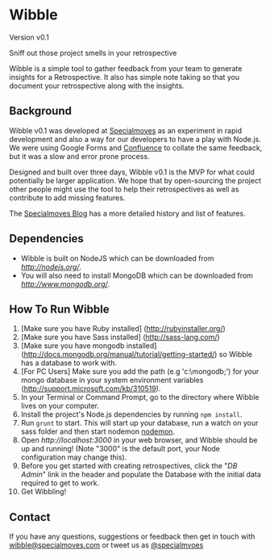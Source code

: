 # Wibble

Version v0.1

Sniff out those project smells in your retrospective

Wibble is a simple tool to gather feedback from your team to generate insights for a Retrospective. It also has simple note taking so that you document your retrospective along with the insights.

## Background

Wibble v0.1 was developed at [Specialmoves](http://www.specialmoves.com) as an experiment in rapid development and also a way for our developers to have a play with Node.js. We were using Google Forms and [Confluence](https://www.atlassian.com/software/confluence/overview/team-collaboration-software) to collate the same feedback, but it was a slow and error prone process.

Designed and built over three days, Wibble v0.1 is the MVP for what could potentially be larger application. We hope that by open-sourcing the project other people might use the tool to help their retrospectives as well as contribute to add missing features.

The [Specialmoves Blog](http://blog.specialmoves.com/geeks/wibble-a-simple-retrospective-tool/) has a more detailed history and list of features.

## Dependencies

* Wibble is built on NodeJS which can be downloaded from _http://nodejs.org/_.
* You will also need to install MongoDB which can be downloaded from _http://www.mongodb.org/_.

## How To Run Wibble

1.  [Make sure you have Ruby installed] (http://rubyinstaller.org/)
2.  [Make sure you have Sass installed] (http://sass-lang.com/)
3.  [Make sure you have mongodb installed] (http://docs.mongodb.org/manual/tutorial/getting-started/) so Wibble has a database to work with.
4.  [For PC Users] Make sure you add the path (e.g 'c:\mongodb;') for your mongo database in your system environment variables (http://support.microsoft.com/kb/310519).
5.  In your Terminal or Command Prompt, go to the directory where Wibble lives on your computer.
6.  Install the project's Node.js dependencies by running `npm install`.
7.  Run `grunt` to start. This will start up your database, run a watch on your sass folder and then start nodemon [nodemon](https://github.com/remy/nodemon).
8.  Open _http://localhost:3000_ in your web browser, and Wibble should be up and running! (Note "3000" is the default port, your Node configuration may change this).
9.  Before you get started with creating retrospectives, click the "_DB Admin_" link in the header and populate the Database with the initial data required to get to work.
10. Get Wibbling!

## Contact

If you have any questions, suggestions or feedback then get in touch with wibble@specialmoves.com or tweet us as [@specialmvoes](http://www.twitter.com/specialmoves)
